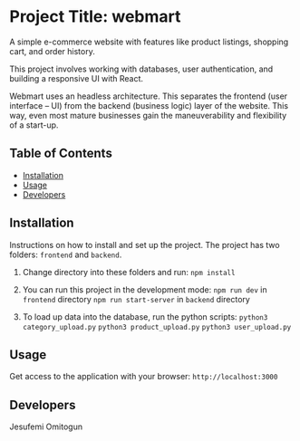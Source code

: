 # Project Title: webmart
A simple e-commerce website with features like product listings, shopping cart, and order history.

This project involves working with databases, user authentication, and building a responsive UI with React.

Webmart uses an headless architecture. This separates the frontend (user interface – UI) from the backend (business logic) layer of the website. This way, even most mature businesses gain the maneuverability and flexibility of a start-up.


## Table of Contents

- [Installation](#installation)
- [Usage](#usage)
- [Developers](#develoers)

## Installation
Instructions on how to install and set up the project.
The project has two folders: `frontend` and `backend`.
1. Change directory into these folders and run:
    `npm install`

2. You can run this project in the development mode:
    `npm run dev` in `frontend` directory
    `npm run start-server` in `backend` directory

3. To load up data into the database, run the python scripts:
     `python3 category_upload.py`
     `python3 product_upload.py`
     `python3 user_upload.py`

## Usage
Get access to the application with your browser:
    `http://localhost:3000`

## Developers
Jesufemi Omitogun
